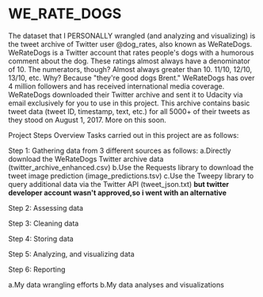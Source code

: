 # WE_RATE_DOGS
The dataset that I PERSONALLY   wrangled (and analyzing and visualizing) is the tweet archive of Twitter user @dog_rates, also known as WeRateDogs. WeRateDogs is a Twitter account that rates people's dogs with a humorous comment about the dog. These ratings almost always have a denominator of 10. The numerators, though? Almost always greater than 10. 11/10, 12/10, 13/10, etc. Why? Because "they're good dogs Brent." WeRateDogs has over 4 million followers and has received international media coverage.  WeRateDogs downloaded their Twitter archive and sent it to Udacity via email exclusively for you to use in this project. This archive contains basic tweet data (tweet ID, timestamp, text, etc.) for all 5000+ of their tweets as they stood on August 1, 2017. More on this soon.


Project Steps Overview
Tasks carried out in this project are as follows:

Step 1: Gathering data from 3 different sources as follows:
      a.Directly download the WeRateDogs Twitter archive data (twitter_archive_enhanced.csv)
      b.Use the Requests library to download the tweet image prediction (image_predictions.tsv) 
      c.Use the Tweepy library to query additional data via the Twitter API (tweet_json.txt) **but twitter developer account wasn't approved,so i went with an alternative** 

Step 2: Assessing data

Step 3: Cleaning data

Step 4: Storing data

Step 5: Analyzing, and visualizing data

Step 6: Reporting

a.My data wrangling efforts
b.My data analyses and visualizations
